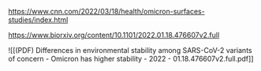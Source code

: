 
https://www.cnn.com/2022/03/18/health/omicron-surfaces-studies/index.html

https://www.biorxiv.org/content/10.1101/2022.01.18.476607v2.full

![[(PDF) Differences in environmental stability among SARS-CoV-2 variants of concern - Omicron has higher stability - 2022 - 01.18.476607v2.full.pdf]]
